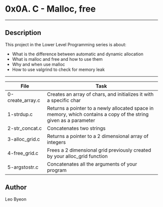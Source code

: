# 0x0A. C - Malloc, free
---
## Description

This project in the Lower Level Programming series is about:
* What is the difference between automatic and dynamic allocation
* What is malloc and free and how to use them
* Why and when use malloc
* How to use valgrind to check for memory leak

---
File|Task
---|---
0-create_array.c | Creates an array of chars, and initializes it with a specific char
1-strdup.c | Returns a pointer to a newly allocated space in memory, which contains a copy of the string given as a parameter
2-str_concat.c | Concatenates two strings
3-alloc_grid.c | Returns a pointer to a 2 dimensional array of integers
4-free_grid.c | Frees a 2 dimensional grid previously created by your alloc_grid function
5-argstostr.c | Concatenates all the arguments of your program


## Author
Leo Byeon
